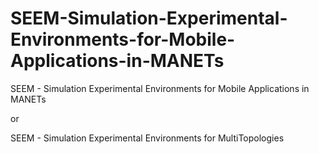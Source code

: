 # SEEM-Simulation-Experimental-Environments-for-Mobile-Applications-in-MANETs

SEEM - Simulation Experimental Environments for Mobile Applications in MANETs

or

SEEM - Simulation Experimental Environments for MultiTopologies
